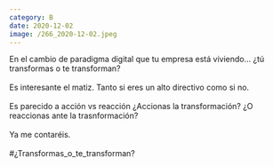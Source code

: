 ```yaml
--- 
category: B 
date: 2020-12-02 
image: /266_2020-12-02.jpeg 
--- 
```


En el cambio de paradigma digital que tu empresa está viviendo... ¿tú transformas o te transforman? <br><br>Es interesante el matiz. Tanto si eres un alto directivo como si no. <br><br>Es parecido a acción vs reacción ¿Accionas la transformación? ¿O reaccionas ante la trasnformación?<br><br>Ya me contaréis.<br><br>#¿Transformas_o_te_transforman?